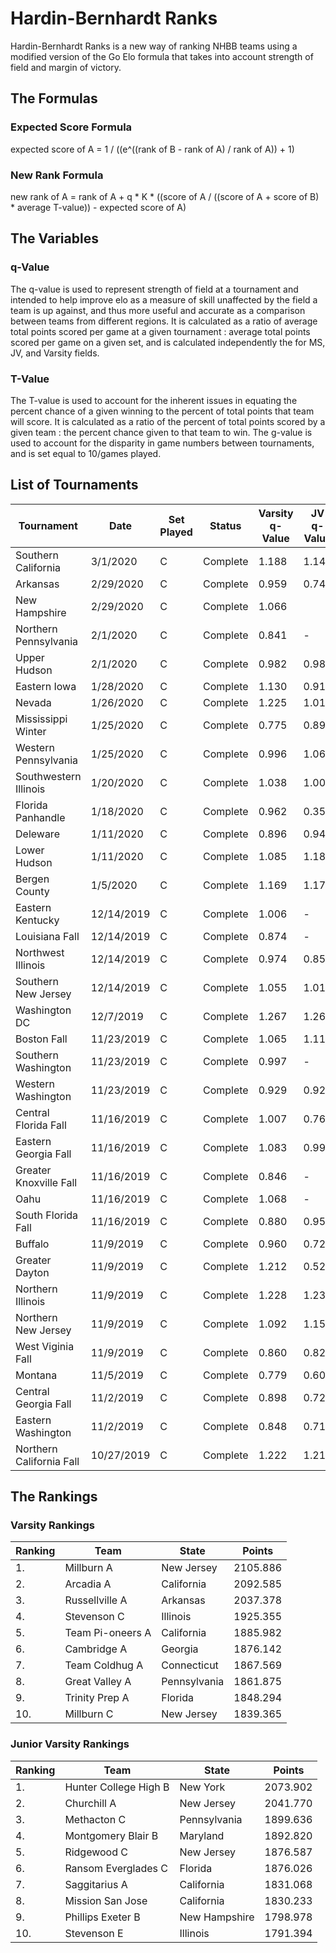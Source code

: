 # Hardin-Bernhardt Ranks
Hardin-Bernhardt Ranks is a new way of ranking NHBB teams using a modified version of the Go Elo formula that takes into account strength of field and margin of victory.

## The Formulas
### Expected Score Formula
expected score of A = 1 / ((e^((rank of B - rank of A) / rank of A)) + 1)

### New Rank Formula
new rank of A = rank of A + q * K * ((score of A / ((score of A + score of B) * average T-value)) - expected score of A)

## The Variables
### q-Value
The q-value is used to represent strength of field at a tournament and intended to help improve elo as a measure of skill unaffected by the field a team is up against, and thus more useful and accurate as a comparison between teams from different regions. It is calculated as a ratio of average total points scored per game at a given tournament : average total points scored per game on a given set, and is calculated independently the for MS, JV, and Varsity fields.
### T-Value
The T-value is used to account for the inherent issues in equating the percent chance of a given winning to the percent of total points that team will score. It is calculated as a ratio of the percent of total points scored by a given team : the percent chance given to that team to win. The g-value is used to account for the disparity in game numbers between tournaments, and is set equal to 10/games played.

## List of Tournaments
Tournament|Date|Set Played|Status|Varsity q-Value|JV q-Value
---|---|---|---|---|---
Southern California|3/1/2020|C|Complete|1.188|1.146
Arkansas|2/29/2020|C|Complete|0.959|0.742
New Hampshire|2/29/2020|C|Complete|1.066|
Northern Pennsylvania|2/1/2020|C|Complete|0.841|-
Upper Hudson|2/1/2020|C|Complete|0.982|0.989
Eastern Iowa|1/28/2020|C|Complete|1.130|0.916
Nevada|1/26/2020|C|Complete|1.225|1.019
Mississippi Winter|1/25/2020|C|Complete|0.775|0.891
Western Pennsylvania|1/25/2020|C|Complete|0.996|1.061
Southwestern Illinois|1/20/2020|C|Complete|1.038|1.000
Florida Panhandle|1/18/2020|C|Complete|0.962|0.359
Deleware|1/11/2020|C|Complete|0.896|0.940
Lower Hudson|1/11/2020|C|Complete|1.085|1.181
Bergen County|1/5/2020|C|Complete|1.169|1.179
Eastern Kentucky|12/14/2019|C|Complete|1.006|-
Louisiana Fall|12/14/2019|C|Complete|0.874|-
Northwest Illinois|12/14/2019|C|Complete|0.974|0.851
Southern New Jersey|12/14/2019|C|Complete|1.055|1.019
Washington DC|12/7/2019|C|Complete|1.267|1.260
Boston Fall|11/23/2019|C|Complete|1.065|1.117
Southern Washington|11/23/2019|C|Complete|0.997|-
Western Washington|11/23/2019|C|Complete|0.929|0.929
Central Florida Fall|11/16/2019|C|Complete|1.007|0.766
Eastern Georgia Fall|11/16/2019|C|Complete|1.083|0.999
Greater Knoxville Fall|11/16/2019|C|Complete|0.846|-
Oahu|11/16/2019|C|Complete|1.068|-
South Florida Fall|11/16/2019|C|Complete|0.880|0.958
Buffalo|11/9/2019|C|Complete|0.960|0.726
Greater Dayton|11/9/2019|C|Complete|1.212|0.521
Northern Illinois|11/9/2019|C|Complete|1.228|1.234
Northern New Jersey|11/9/2019|C|Complete|1.092|1.153
West Viginia Fall|11/9/2019|C|Complete|0.860|0.827
Montana|11/5/2019|C|Complete|0.779|0.607
Central Georgia Fall|11/2/2019|C|Complete|0.898|0.722
Eastern Washington|11/2/2019|C|Complete|0.848|0.717
Northern California Fall|10/27/2019|C|Complete|1.222|1.212

## The Rankings

### Varsity Rankings
Ranking|Team|State|Points
---|---|---|---
1.|Millburn A|New Jersey|2105.886
2.|Arcadia A|California|2092.585
3.|Russellville A|Arkansas|2037.378
4.|Stevenson C|Illinois|1925.355
5.|Team Pi-oneers A|California|1885.982
6.|Cambridge A|Georgia|1876.142
7.|Team Coldhug A|Connecticut|1867.569
8.|Great Valley A|Pennsylvania|1861.875
9.|Trinity Prep A|Florida|1848.294
10.|Millburn C|New Jersey|1839.365

### Junior Varsity Rankings
Ranking|Team|State|Points
---|---|---|---
1.|Hunter College High B|New York|2073.902
2.|Churchill A|New Jersey|2041.770
3.|Methacton C|Pennsylvania|1899.636
4.|Montgomery Blair B|Maryland|1892.820
5.|Ridgewood C|New Jersey|1876.587
6.|Ransom Everglades C|Florida|1876.026
7.|Saggitarius A|California|1831.068
8.|Mission San Jose|California|1830.233
9.|Phillips Exeter B|New Hampshire|1798.978
10.|Stevenson E|Illinois|1791.394
